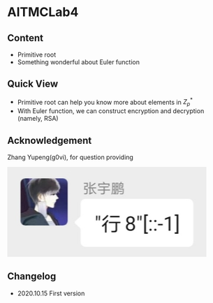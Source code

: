 # AITMCLab4

## Content

* Primitive root
* Something wonderful about Euler function 

## Quick View

* Primitive root can help you know more about elements in $Z^*_p$
* With Euler function, we can construct encryption and decryption (namely, RSA)

## Acknowledgement

Zhang Yupeng(g0vi), for question providing

![govi](./readme-src/govi.jpg)

## Changelog

* 2020.10.15 First version